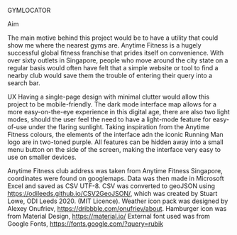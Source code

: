 GYMLOCATOR

Aim

The main motive behind this project would be to have a utility that could show me where the nearest gyms are.
Anytime Fitness is a hugely successful global fitness franchise that prides itself on convenience. With over sixty outlets in Singapore, people who move around the city state on a regular basis would often have felt that a simple website or tool to find a nearby club would save them the trouble of entering their query into a search bar. 


UX
Having a single-page design with minimal clutter would allow this project to be mobile-friendly.
The dark mode interface map allows for a more easy-on-the-eye experience in this digital age, there are also two light modes, should the user feel the need to have a light-mode feature for easy-of-use under the flaring sunlight. 
Taking inspiration from the Anytime Fitness colours, the elements of the interface adn the iconic Running Man logo are in two-toned purple.
All features can be hidden away into a small menu button on the side of the screen, making the interface very easy to use on smaller devices. 






Anytime Fitness club address was taken from Anytime Fitness Singapore, coordinates were found on googlemaps.
Data was then made in Microsoft Excel and saved as CSV UTF-8.
CSV was converted to geoJSON using <https://odileeds.github.io/CSV2GeoJSON/>, which was created by Stuart Lowe, ODI Leeds 2020. (MIT Licence).
Weather icon pack was designed by Alexey Onufriev, https://dribbble.com/onufriev/about. 
Hamburger icon was from Material Design, https://material.io/
External font used was from Google Fonts, https://fonts.google.com/?query=rubik